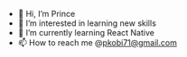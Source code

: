 - 👋 Hi, I’m Prince
- 👀 I’m interested in learning new skills
- 🌱 I’m currently learning React Native
- 📫 How to reach me @pkobi71@gmail.com

<!---
Oof71/Oof71 is a ✨ special ✨ repository because its `README.md` (this file) appears on your GitHub profile.
You can click the Preview link to take a look at your changes.
--->
